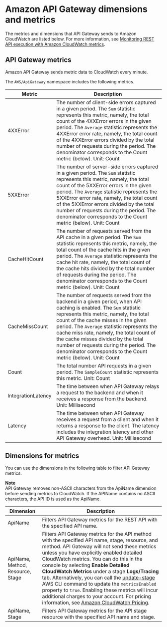 # Amazon API Gateway dimensions and metrics<a name="api-gateway-metrics-and-dimensions"></a>

The metrics and dimensions that API Gateway sends to Amazon CloudWatch are listed below\. For more information, see [Monitoring REST API execution with Amazon CloudWatch metrics](monitoring-cloudwatch.md)\. 

## API Gateway metrics<a name="api-gateway-metrics"></a>

Amazon API Gateway sends metric data to CloudWatch every minute\.

The `AWS/ApiGateway` namespace includes the following metrics\.


| Metric | Description | 
| --- | --- | 
|  4XXError |  The number of client\-side errors captured in a given period\. The `Sum` statistic represents this metric, namely, the total count of the 4XXError errors in the given period\. The `Average` statistic represents the 4XXError error rate, namely, the total count of the 4XXError errors divided by the total number of requests during the period\. The denominator corresponds to the Count metric \(below\)\. Unit: Count  | 
|  5XXError  |  The number of server\-side errors captured in a given period\. The `Sum` statistic represents this metric, namely, the total count of the 5XXError errors in the given period\. The `Average` statistic represents the 5XXError error rate, namely, the total count of the 5XXError errors divided by the total number of requests during the period\. The denominator corresponds to the Count metric \(below\)\. Unit: Count  | 
|  CacheHitCount  |  The number of requests served from the API cache in a given period\. The `Sum` statistic represents this metric, namely, the total count of the cache hits in the given period\. The `Average` statistic represents the cache hit rate, namely, the total count of the cache hits divided by the total number of requests during the period\. The denominator corresponds to the Count metric \(below\)\. Unit: Count  | 
|  CacheMissCount  |  The number of requests served from the backend in a given period, when API caching is enabled\. The `Sum` statistic represents this metric, namely, the total count of the cache misses in the given period\. The `Average` statistic represents the cache miss rate, namely, the total count of the cache misses divided by the total number of requests during the period\. The denominator corresponds to the Count metric \(below\)\. Unit: Count  | 
|  Count  |  The total number API requests in a given period\. The `SampleCount` statistic represents this metric\. Unit: Count  | 
|  IntegrationLatency  |  The time between when API Gateway relays a request to the backend and when it receives a response from the backend\. Unit: Millisecond  | 
|  Latency  |  The time between when API Gateway receives a request from a client and when it returns a response to the client\. The latency includes the integration latency and other API Gateway overhead\. Unit: Millisecond  | 

## Dimensions for metrics<a name="api-gateway-metricdimensions"></a>

You can use the dimensions in the following table to filter API Gateway metrics\.

**Note**  
API Gateway removes non\-ASCII characters from the ApiName dimension before sending metrics to CloudWatch\. If the APIName contains no ASCII characters, the API ID is used as the ApiName\.


| Dimension | Description | 
| --- | --- | 
|  ApiName  |  Filters API Gateway metrics for the REST API with the specified API name\.  | 
|  ApiName, Method, Resource, Stage  |  Filters API Gateway metrics for the API method with the specified API name, stage, resource, and method\. API Gateway will not send these metrics unless you have explicitly enabled detailed CloudWatch metrics\. You can do this in the console by selecting **Enable Detailed CloudWatch Metrics** under a stage **Logs/Tracing** tab\. Alternatively, you can call the [update\-stage](https://docs.aws.amazon.com/cli/latest/reference/apigateway/update-stage.html) AWS CLI command to update the `metricsEnabled` property to `true`\. Enabling these metrics will incur additional charges to your account\. For pricing information, see [Amazon CloudWatch Pricing](https://aws.amazon.com/cloudwatch/pricing/)\.  | 
|  ApiName, Stage  |  Filters API Gateway metrics for the API stage resource with the specified API name and stage\.  | 
